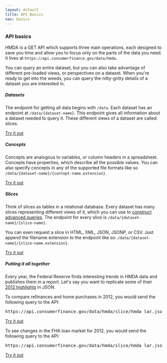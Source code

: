 ```yaml
---
layout: default
title: API Basics
nav: basics
---
```


### API basics

HMDA is a GET API which supports three main operations, each designed to save you time and allow you to focus only on
the parts of the data you need. It lives at ```https://api.consumerfinance.gov/data/hmda```.

You can query an entire dataset, but you can also take advantage of different pre-loaded views, or perspectives on a dataset. 
When you're ready to get into the weeds, you can query the nitty-gritty details of a dataset you are interested in.

##### Datasets
The endpoint for getting all data begins with ```/data```. Each dataset has an endpoint at ```/data/{dataset-name}```. This endpoint gives 
all information about a dataset needed to query it. These different views of a dataset are called slices. 

<a href="console/#!/data/getDataset_get_1" class="action-arrow">Try it out <i class="icon-right"> </i></a>

##### Concepts
Concepts are analogous to variables, or column headers in a spreadsheet. Concepts have properties, which describe all the possible values. You can also specify concepts in any of the supported file formats like so ```/data/{dataset-name}/{contept-name.extension}```. 

<a href="console/#!/hmda/getConceptHmda_get_1" class="action-arrow">Try it out <i class="icon-right"> </i></a>

##### Slices
Think of slices as tables in a relational database. Every dataset has many slices representing different views of it, which you can use to <a href="queries.html">construct advanced queries</a>. The endpoint for
every slice is ```/data/{dataset-name}/{slice-name}```. 

You can even request a slice in HTML, XML, JSON, JSONP, or CSV. Just append the filename extension to the endpoint like so:
```/data/{dataset-name}/{slice-name.extension}```. 

<a href="console/#!/hmda/querySliceHmda_get_2" class="action-arrow"> Try it out <i class="icon-right"> </i></a>

##### Putting it all together
Every year, the Federal Reserve finds interesting trends in HMDA data and publishes them in a report. Let's say you want to replicate some of their [2012 highlights](http://www.consumerfinance.gov/hmda/learn-more#highlights) in JSON. 

To compare refinances and home purchases in 2012, you would send the following query to the API:
<pre>https://api.consumerfinance.gov/data/hmda/slice/hmda_lar.json?#!/property_type=1,2&amp;action_taken=1&amp;select=as_of_year,loan_purpose_name,count&amp;section=summary</pre>
<a href="https://api.consumerfinance.gov/data/hmda/slice/hmda_lar.json?#!/property_type=1,2&amp;action_taken=1&amp;select=as_of_year,loan_purpose_name,count&amp;section=summary" class="action-arrow"> Try it out <i class="icon-right"> </i></a>

To see changes in the FHA loan market for 2012, you would send the following query to the API:
<pre>https://api.consumerfinance.gov/data/hmda/slice/hmda_lar.json?#!/lien_status=1&amp;loan_purpose=1&amp;action_taken=1&amp;select=as_of_year,loan_type_name,count&amp;section=summary</pre>
<a href="https://api.consumerfinance.gov/data/hmda/slice/hmda_lar.json?#!/lien_status=1&amp;loan_purpose=1&amp;action_taken=1&amp;select=as_of_year,loan_type_name,count&amp;section=summary" class="action-arrow"> Try it out <i class="icon-right"> </i></a>

<body id="basics"></body>